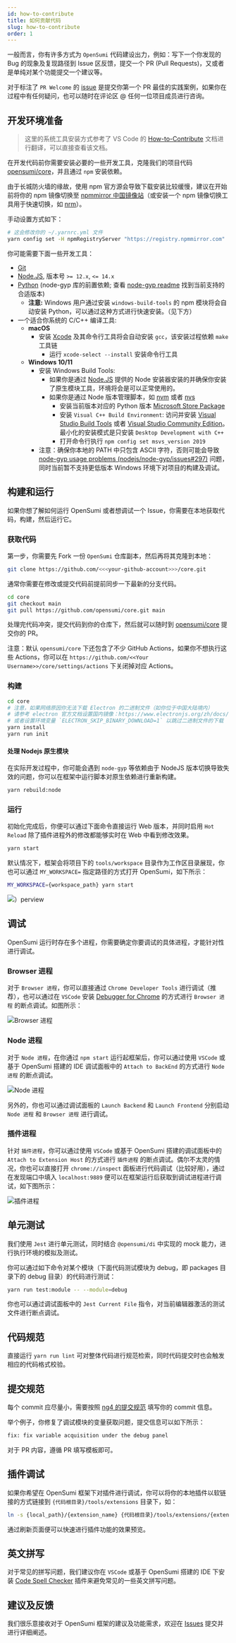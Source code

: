 ```yaml
---
id: how-to-contribute
title: 如何贡献代码
slug: how-to-contribute
order: 1
---
```


一般而言，你有许多方式为 `OpenSumi` 代码建设出力，例如：写下一个你发现的 Bug 的现象及复现路径到 Issue 区反馈，提交一个 PR (Pull Requests)，又或者是单纯对某个功能提交一个建议等。

对于标注了 `PR Welcome` 的 [issue](https://github.com/opensumi/core/issues) 是提交你第一个 PR 最佳的实践案例，如果你在过程中有任何疑问，也可以随时在评论区 @ 任何一位项目成员进行咨询。

## 开发环境准备

> 这里的系统工具安装方式参考了 VS Code 的 [How-to-Contribute](https://github.com/microsoft/vscode/wiki/How-to-Contribute) 文档进行翻译，可以直接查看该文档。

在开发代码前你需要安装必要的一些开发工具，克隆我们的项目代码 [opensumi/core](https://github.com/opensumi/core)，并且通过 `npm` 安装依赖。

由于长城防火墙的缘故，使用 npm 官方源会导致下载安装比较缓慢，建议在开始前将你的 npm 镜像切换至 [npmmirror 中国镜像站](https://npmmirror.com/)（或安装一个 npm 镜像切换工具用于快速切换，如 [nrm](https://www.npmjs.com/package/nrm)）。

手动设置方式如下：

```bash
# 这会修改你的 ~/.yarnrc.yml 文件
yarn config set -H npmRegistryServer "https://registry.npmmirror.com"
```

你可能需要下面一些开发工具：

- [Git](https://git-scm.com)
- [Node.JS](https://nodejs.org/en/), 版本号 `>= 12.x`, `<= 14.x`
- [Python](https://www.python.org/downloads/) (node-gyp 库的前置依赖; 查看 [node-gyp readme](https://github.com/nodejs/node-gyp#installation) 找到当前支持的合适版本)
  - **注意:** Windows 用户通过安装 `windows-build-tools` 的 npm 模块将会自动安装 Python，可以通过这种方式进行快速安装。（见下方）
- 一个适合你系统的 C/C++ 编译工具:
  - **macOS**
    - 安装 [Xcode](https://developer.apple.com/xcode/downloads/) 及其命令行工具将会自动安装 `gcc`，该安装过程依赖 `make` 工具链
      - 运行 `xcode-select --install` 安装命令行工具
  - **Windows 10/11**
    - 安装 Windows Build Tools:
      - 如果你是通过 [Node.JS](https://nodejs.org/en/download/) 提供的 Node 安装器安装的并确保你安装了原生模块工具，环境将会是可以正常使用的。
      - 如果你是通过 Node 版本管理脚本，如 [nvm](https://github.com/coreybutler/nvm-windows) 或者 [nvs](https://github.com/jasongin/nvs)
        - 安装当前版本对应的 Python 版本 [Microsoft Store Package](https://docs.python.org/3/using/windows.html#the-microsoft-store-package)
        - 安装 `Visual C++ Build Environment`: 访问并安装 [Visual Studio Build Tools](https://visualstudio.microsoft.com/zh-hans/thank-you-downloading-visual-studio/?sku=BuildTools) 或者 [Visual Studio Community Edition](https://visualstudio.microsoft.com/zh-hans/thank-you-downloading-visual-studio/?sku=Community)。最小化的安装模式是只安装 `Desktop Development with C++`
        - 打开命令行执行 `npm config set msvs_version 2019`
    - 注意：确保你本地的 PATH 中只包含 ASCII 字符，否则可能会导致 [node-gyp usage problems (nodejs/node-gyp/issues#297)](https://github.com/nodejs/node-gyp/issues/297) 问题，同时当前暂不支持更低版本 Windows 环境下对项目的构建及调试。

## 构建和运行

如果你想了解如何运行 OpenSumi 或者想调试一个 Issue，你需要在本地获取代码，构建，然后运行它。

### 获取代码

第一步，你需要先 Fork 一份 `OpenSumi` 仓库副本，然后再将其克隆到本地：

```bash
git clone https://github.com/<<<your-github-account>>>/core.git
```

通常你需要在修改或提交代码前提前同步一下最新的分支代码。

```bash
cd core
git checkout main
git pull https://github.com/opensumi/core.git main
```

处理完代码冲突，提交代码到你的仓库下，然后就可以随时到 [opensumi/core](https://github.com/opensumi/core/pulls) 提交你的 PR。

注意：默认 `opensumi/core` 下还包含了不少 GitHub Actions，如果你不想执行这些 Actions，你可以在 `https://github.com/<<Your Username>>/core/settings/actions` 下关闭掉对应 Actions。

### 构建

```bash
cd core
# 注意，如果网络原因你无法下载 Electron 的二进制文件（如你位于中国大陆境内）
# 请参考 electron 官方文档设置国内镜像：https://www.electronjs.org/zh/docs/latest/tutorial/installation#%E8%87%AA%E5%AE%9A%E4%B9%89%E9%95%9C%E5%83%8F%E5%92%8C%E7%BC%93%E5%AD%98
# 或者设置环境变量 `ELECTRON_SKIP_BINARY_DOWNLOAD=1` 以跳过二进制文件的下载
yarn install
yarn run init
```

#### 处理 Nodejs 原生模块

在实际开发过程中，你可能会遇到 `node-gyp` 等依赖由于 NodeJS 版本切换导致失效的问题，你可以在框架中运行脚本对原生依赖进行重新构建。

```sh
yarn rebuild:node
```

### 运行

初始化完成后，你便可以通过下面命令直接运行 Web 版本，并同时启用 `Hot Reload` 除了插件进程外的修改都能够实时在 Web 中看到修改效果。

```bash
yarn start
```

默认情况下，框架会将项目下的 `tools/workspace` 目录作为工作区目录展现，你也可以通过 `MY_WORKSPACE=` 指定路径的方式打开 OpenSumi，如下所示：

```bash
MY_WORKSPACE={workspace_path} yarn start
```

![）perview](https://img.alicdn.com/imgextra/i1/O1CN01eP6aZU1al34XVd38l_!!6000000003369-2-tps-2842-1714.png)

## 调试

OpenSumi 运行时存在多个进程，你需要确定你要调试的具体进程，才能针对性进行调试。

### Browser 进程

对于 `Browser 进程`，你可以直接通过 `Chrome Developer Tools` 进行调试（推荐），也可以通过在 `VSCode` 安装 [Debugger for Chrome](https://marketplace.visualstudio.com/items?itemName=msjsdiag.debugger-for-chrome) 的方式进行 `Browser 进程` 的断点调试。如图所示：

![Browser 进程](https://img.alicdn.com/imgextra/i2/O1CN01RytoAv1zgLMg9FCna_!!6000000006743-2-tps-2602-1732.png#id=YcHEw&originHeight=1732&originWidth=2602&originalType=binary&ratio=1&status=done&style=none)

### Node 进程

对于 `Node 进程`，在你通过 `npm start` 运行起框架后，你可以通过使用 `VSCode` 或基于 OpenSumi 搭建的 IDE 调试面板中的 `Attach to BackEnd` 的方式进行 `Node 进程` 的断点调试。

![Node 进程](https://img.alicdn.com/imgextra/i3/O1CN014Or5e01CFOtP5rM44_!!6000000000051-2-tps-2828-1760.png#id=fYIYf&originHeight=1760&originWidth=2828&originalType=binary&ratio=1&status=done&style=none)

另外的，你也可以通过调试面板的 `Launch Backend` 和 `Launch Frontend` 分别启动 `Node 进程` 和 `Browser 进程` 进行调试。

### 插件进程

针对 `插件进程`，你可以通过使用 `VSCode` 或基于 OpenSumi 搭建的调试面板中的 `Attach to Extension Host` 的方式进行 `插件进程` 的断点调试。偶尔不太灵的情况，你也可以直接打开 `chrome://inspect` 面板进行代码调试（比较好用），通过在发现端口中填入 `localhost:9889` 便可以在框架运行后获取到调试进程进行调试，如下图所示：

![插件进程](https://img.alicdn.com/imgextra/i4/O1CN01qr67Fb1LCxJsM9S8p_!!6000000001264-2-tps-2500-1412.png#id=MrtyW&originHeight=1412&originWidth=2500&originalType=binary&ratio=1&status=done&style=none)

## 单元测试

我们使用 `Jest` 进行单元测试，同时结合 `@opensumi/di` 中实现的 mock 能力，进行执行环境的模拟及测试。

你可以通过如下命令对某个模块（下面代码测试模块为 debug，即 packages 目录下的 debug 目录）的代码进行测试：

```bash
yarn run test:module -- --module=debug
```

你也可以通过调试面板中的 `Jest Current File` 指令，对当前编辑器激活的测试文件进行断点调试。

## 代码规范

直接运行 `yarn run lint` 可对整体代码进行规范检索，同时代码提交时也会触发相应的代码格式校验。

## 提交规范

每个 commit 应尽量小，需要按照 [ng4 的提交规范](https://www.npmjs.com/package/@commitlint/config-conventional#type-enum) 填写你的 commit 信息。

举个例子，你修复了调试模块的变量获取问题，提交信息可以如下所示：

```txt
fix: fix variable acquisition under the debug panel
```

对于 PR 内容，遵循 PR 填写模板即可。

## 插件调试

如果你希望在 OpenSumi 框架下对插件进行调试，你可以将你的本地插件以软链接的方式链接到 `{代码根目录}/tools/extensions` 目录下，如：

```bash
ln -s {local_path}/{extension_name} {代码根目录}/tools/extensions/{extension_name}
```

通过刷新页面便可以快速进行插件功能的效果预览。

## 英文拼写

对于常见的拼写问题，我们建议你在 `VSCode` 或基于 OpenSumi 搭建的 IDE 下安装 [Code Spell Checker](https://marketplace.visualstudio.com/items?itemName=streetsidesoftware.code-spell-checker) 插件来避免常见的一些英文拼写问题。

## 建议及反馈

我们很乐意接收对于 OpenSumi 框架的建议及功能需求，欢迎在 [Issues](https://github.com/opensumi/core/issues) 提交并进行详细阐述。
